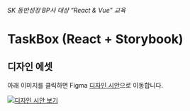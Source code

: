 ###### SK 동반성장 BP사 대상 “React & Vue" 교육

# TaskBox (React + Storybook)

## 디자인 에셋

아래 이미지를 클릭하면 Figma [디자인 시안](<https://www.figma.com/file/mOI1P6bunYyC9mTpbMJg4I/Task-List-(React%2C-Atomic-Design)?node-id=7%3A415>)으로 이동합니다.

[![디자인 시안 보기](https://iili.io/h7Xfkv.png)](<https://www.figma.com/file/mOI1P6bunYyC9mTpbMJg4I/Task-List-(React%2C-Atomic-Design)?node-id=7%3A415>)
